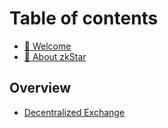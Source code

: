 # Table of contents

* [🚸 Welcome](README.md)
* [🥞 About zkStar](about-zkstar.md)

## Overview

* [Decentralized Exchange](overview/decentralized-exchange.md)

